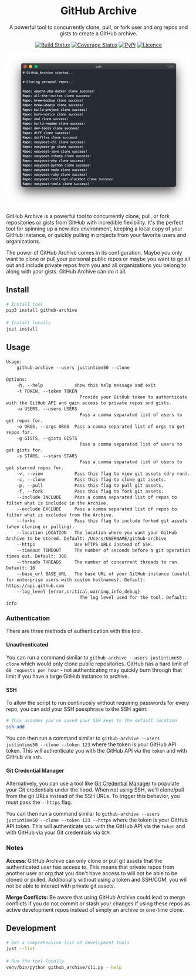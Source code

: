 <div align="center">

# GitHub Archive

A powerful tool to concurrently clone, pull, or fork user and org repos and gists to create a GitHub archive.

[![Build Status](https://github.com/Justintime50/github-archive/workflows/build/badge.svg)](https://github.com/Justintime50/github-archive/actions)
[![Coverage Status](https://coveralls.io/repos/github/Justintime50/github-archive/badge.svg?branch=main)](https://coveralls.io/github/Justintime50/github-archive?branch=main)
[![PyPi](https://img.shields.io/pypi/v/github-archive)](https://pypi.org/project/github-archive)
[![Licence](https://img.shields.io/github/license/justintime50/GitHub-archive)](LICENSE)

![Showcase](https://raw.githubusercontent.com/justintime50/assets/main/src/github-archive/showcase.png)

</div>

GitHub Archive is a powerful tool to concurrently clone, pull, or fork repositories or gists from GitHub with incredible flexibility. It's the perfect tool for spinning up a new dev environment, keeping a local copy of your GitHub instance, or quickly pulling in projects from your favorite users and organizations.

The power of GitHub Archive comes in its configuration. Maybe you only want to clone or pull your personal public repos or maybe you want to go all out and include private repos from you and all organizations you belong to along with your gists. GitHub Archive can do it all.

## Install

```bash
# Install tool
pip3 install github-archive

# Install locally
just install
```

## Usage

```text
Usage:
    github-archive --users justintime50 --clone

Options:
    -h, --help            show this help message and exit
    -t TOKEN, --token TOKEN
                            Provide your GitHub token to authenticate with the GitHub API and gain access to private repos and gists.
    -u USERS, --users USERS
                            Pass a comma separated list of users to get repos for.
    -o ORGS, --orgs ORGS  Pass a comma separated list of orgs to get repos for.
    -g GISTS, --gists GISTS
                            Pass a comma separated list of users to get gists for.
    -s STARS, --stars STARS
                            Pass a comma separated list of users to get starred repos for.
    -v, --view            Pass this flag to view git assets (dry run).
    -c, --clone           Pass this flag to clone git assets.
    -p, --pull            Pass this flag to pull git assets.
    -f, --fork            Pass this flag to fork git assets.
    --include INCLUDE     Pass a comma separated list of repos to filter what is included in the Archive.
    --exclude EXCLUDE     Pass a comma separated list of repos to filter what is excluded from the Archive.
    --forks               Pass this flag to include forked git assets (when cloning or pulling).
    --location LOCATION   The location where you want your GitHub Archive to be stored. Default: /Users/USERNAME/github-archive
    --https               Use HTTPS URLs instead of SSH.
    --timeout TIMEOUT     The number of seconds before a git operation times out. Default: 300
    --threads THREADS     The number of concurrent threads to run. Default: 10
    --base_url BASE_URL   The base URL of your GitHub instance (useful for enterprise users with custom hostnames). Default: https://api.github.com
    --log_level {error,critical,warning,info,debug}
                            The log level used for the tool. Default: info
```

### Authentication

There are three methods of authentication with this tool.

#### Unauthenticated

You can run a command similar to `github-archive --users justintime50 --clone` which would only clone public repositories. GitHub has a hard limit of `60 requests per hour` - not authenticating may quickly burn through that limit if you have a large GitHub instance to archive.

#### SSH

To allow the script to run continuosly without requiring passwords for every repo, you can add your SSH passphrase to the SSH agent:

```bash
# This assumes you've saved your SSH keys to the default location
ssh-add
```

You can then run a command similar to `github-archive --users justintime50 --clone --token 123` where the token is your GitHub API token. This will authenticate you with the GitHub API via the `token` and with GitHub via `ssh`.

#### Git Credential Manager

Alternatively, you can use a tool like [Git Credential Manager](https://github.com/git-ecosystem/git-credential-manager) to populate your Git credentials under the hood. When not using SSH, we'll clone/pull from the git URLs instead of the SSH URLs. To trigger this behavior, you must pass the `--https` flag.

You can then run a command similar to `github-archive --users justintime50 --clone --token 123 --https` where the token is your GitHub API token. This will authenticate you with the GitHub API via the `token` and with GitHub via your Git credentials via `GCM`.

### Notes

**Access**: GitHub Archive can only clone or pull git assets that the authenticated user has access to. This means that private repos from another user or org that you don't have access to will not be able to be cloned or pulled. Additionally without using a token and SSH/CGM, you will not be able to interact with private git assets.

**Merge Conflicts:** Be aware that using GitHub Archive could lead to merge conflicts if you do not commit or stash your changes if using these repos as active development repos instead of simply an archive or one-time clone.

## Development

```bash
# Get a comprehensive list of development tools
just --list

# Run the tool locally
venv/bin/python github_archive/cli.py --help
```
